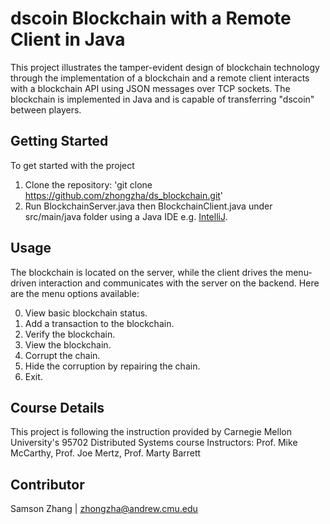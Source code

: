 # dscoin Blockchain with a Remote Client in Java
This project illustrates the tamper-evident design of blockchain technology through the implementation of a blockchain and a remote client interacts with a blockchain API using JSON messages over TCP sockets. The blockchain is implemented in Java and is capable of transferring "dscoin" between players.

## Getting Started
To get started with the project
1. Clone the repository: 'git clone https://github.com/zhongzha/ds_blockchain.git'
2. Run BlockchainServer.java then BlockchainClient.java under src/main/java folder using a Java IDE e.g. [IntelliJ](https://www.jetbrains.com/idea/).

## Usage
The blockchain is located on the server, while the client drives the menu-driven interaction and communicates with the server on the backend. Here are the menu options available:

0. View basic blockchain status.
1. Add a transaction to the blockchain.
2. Verify the blockchain.
3. View the blockchain.
4. Corrupt the chain.
5. Hide the corruption by repairing the chain.
6. Exit.

## Course Details
This project is following the instruction provided by Carnegie Mellon University's 95702 Distributed Systems course
Instructors: Prof. Mike McCarthy, Prof. Joe Mertz, Prof. Marty Barrett

## Contributor
Samson Zhang | zhongzha@andrew.cmu.edu
